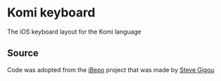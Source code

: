 # Komi keyboard

The iOS keyboard layout for the Komi language

## Source
Code was adopted from the [iBepo](https://github.com/sgigou/ibepo) project that was made by [Steve Gigou](https://steve.gigou.fr)
